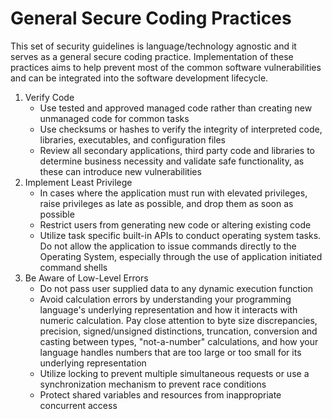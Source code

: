 # General Secure Coding Practices

This set of security guidelines is language/technology agnostic and it serves as a general secure coding practice. Implementation of these practices aims to help prevent most of the common software vulnerabilities and can be integrated into the software development lifecycle.

1. Verify Code
    * Use tested and approved managed code rather than creating new unmanaged code for common tasks
    * Use checksums or hashes to verify the integrity of interpreted code, libraries, executables, and configuration files
    * Review all secondary applications, third party code and libraries to determine business necessity and validate safe functionality, as these can introduce new vulnerabilities
2. Implement Least Privilege
    * In cases where the application must run with elevated privileges, raise privileges as late as possible, and drop them as soon as possible
    * Restrict users from generating new code or altering existing code
    * Utilize task specific built-in APIs to conduct operating system tasks. Do not allow the application to issue commands directly to the Operating System, especially through the use of application initiated command shells
3. Be Aware of Low-Level Errors
    * Do not pass user supplied data to any dynamic execution function
    * Avoid calculation errors by understanding your programming language's underlying representation and how it interacts with numeric calculation. Pay close attention to byte size discrepancies, precision, signed/unsigned distinctions, truncation, conversion and casting between types, "not-a-number" calculations, and how your language handles numbers that are too large or too small for its underlying representation
    * Utilize locking to prevent multiple simultaneous requests or use a synchronization mechanism to prevent race conditions
    * Protect shared variables and resources from inappropriate concurrent access